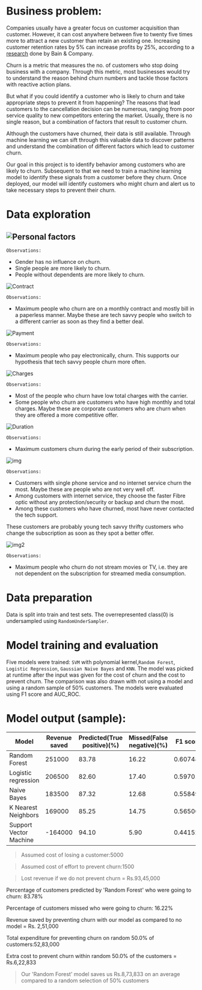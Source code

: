 # Business problem:

Companies usually have a greater focus on customer acquisition than customer. However, it can cost anywhere between five to twenty five times more to attract a new customer than retain an existing one. Increasing customer retention rates by 5% can increase profits by 25%, according to a [research](https://hbr.org/2014/10/the-value-of-keeping-the-right-customers) done by Bain & Company.  

Churn is a metric that measures the no. of customers who stop doing business with a company. Through this metric, most businesses would try to understand the reason behind churn numbers and tackle those factors with reactive action plans.

But what if you could identify a customer who is likely to churn and take appropriate steps to prevent it from happening? The reasons that lead customers to the cancellation decision can be numerous, ranging from poor service quality to new competitors entering the market. Usually, there is no single reason, but a combination of factors that result to customer churn.

Although the customers have churned, their data is still available. Through machine learning we can sift through this valuable data to discover patterns and understand the combination of different factors which lead to customer churn.

Our goal in this project is to identify behavior among customers who are likely to churn. Subsequent to that we need to train a machine learning model to identify these signals from a customer before they churn. Once deployed, our model will identify customers who might churn and alert us to take necessary steps to prevent their churn.


# Data exploration

## ![Personal factors](https://i.ibb.co/5LqNr02/personal-factors.png)

`Observations:`

* Gender has no influence on churn.
* Single people are more likely to churn.
* People without dependents are more likely to churn.

![Contract](https://i.ibb.co/TkpT2bZ/contract.png)

`Observations:`

* Maximum people who churn are on a monthly contract and mostly bill in a paperless manner. Maybe these are tech savvy people who switch to a different carrier as soon as they find a better deal.

![Payment](https://i.ibb.co/r3509PR/payment.png)

`Observations:`

* Maximum people who pay electronically, churn. This supports our hypothesis that tech savvy people churn more often.

![Charges](https://i.ibb.co/80yXBzg/charges.png)

`Observations:`

* Most of the people who churn have low total charges with the carrier.
* Some people who churn are customers who have high monthly and total charges. Maybe these are corporate customers who are churn when they are offered a more competitive offer.

![Duration](https://i.ibb.co/V9fyTpv/duration.png)

`Observations:`

* Maximum customers churn during the early period of their subscription.

![img](https://i.ibb.co/y035fv3/img.png)

`Observations:`

* Customers with single phone service and no internet service churn the most. Maybe these are people who are not very well off.
* Among customers with internet service, they choose the faster Fibre optic without any protection/security or backup and churn the most.
* Among these customers who have churned, most have never contacted the tech support.

These customers are probably young tech savvy thrifty customers who change the subscription as soon as they spot a better offer.

![img2](https://i.ibb.co/wYgTP67/img2.png)

`Observations:`

* Maximum people who churn do not stream movies or TV, i.e. they are not dependent on the subscription for streamed media consumption.

# Data preparation

Data is split into train and test sets. The overrepresented class(0) is undersampled using `RandomUnderSampler`.

# Model training and evaluation

Five models were trained: `SVM` with polynomial kernel,`Random Forest`, `Logistic Regression`, `Gaussian Naive Bayes` and `KNN`. The model was picked at runtime after the input was given for the cost of churn and the cost to prevent churn. The comparison was also drawn with not using a model and using a random sample of 50% customers. The models were evaluated using F1 score and AUC_ROC.

# Model output (sample):

Model|	Revenue saved|	Predicted(True positive)(%)|	Missed(False negative)(%)|	F1 score|	ROC_AUC|
-----|---------------|--------------------------|-----------------------|---------|--------------|
Random Forest|	251000|	83.78|	16.22| 0.607487|	0.773085|
Logistic regression|	206500|	82.60|	17.40|	0.597015|	0.763914|
Naive Bayes|	183500|	87.32|	12.68|	0.558491|	0.737980|
K Nearest Neighbors|	169000|	85.25|	14.75|	0.565005|	0.741674|
Support Vector Machine|	-164000|	94.10|	5.90|	0.441522|	0.602744|

>Assumed cost of losing a customer:5000

>Assumed cost of effort to prevent churn:1500 

>Lost revenue if we do not prevent churn = Rs.93,45,000

Percentage of customers predicted by 'Random Forest' who were going to churn: 83.78%

Percentage of customers missed who were going to churn: 16.22%

Revenue saved by preventing churn with our model as compared to no model = Rs. 2,51,000


Total expenditure for preventing churn on random 50.0% of customers:52,83,000

Extra cost to prevent churn within random 50.0% of the customers = Rs.6,22,833

>Our 'Random Forest' model saves us Rs.8,73,833 on an average compared to a random selection of 50% customers
